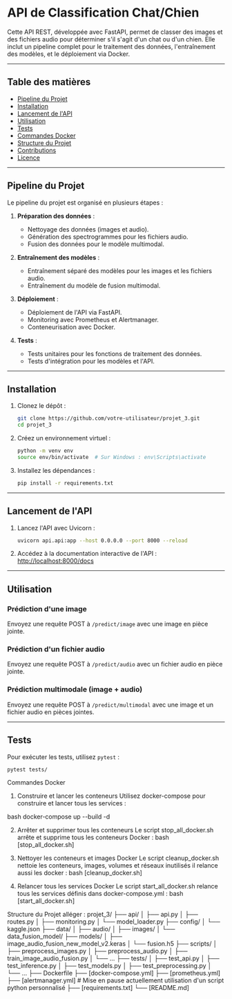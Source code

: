 # API de Classification Chat/Chien

Cette API REST, développée avec FastAPI, permet de classer des images et des fichiers audio pour déterminer s'il s'agit d'un chat ou d'un chien. Elle inclut un pipeline complet pour le traitement des données, l'entraînement des modèles, et le déploiement via Docker.

---

## Table des matières

- [Pipeline du Projet](#pipeline-du-projet)
- [Installation](#installation)
- [Lancement de l'API](#lancement-de-lapi)
- [Utilisation](#utilisation)
- [Tests](#tests)
- [Commandes Docker](#commandes-docker)
- [Structure du Projet](#structure-du-projet)
- [Contributions](#contributions)
- [Licence](#licence)

---

## Pipeline du Projet

Le pipeline du projet est organisé en plusieurs étapes :

1. **Préparation des données** :
   - Nettoyage des données (images et audio).
   - Génération des spectrogrammes pour les fichiers audio.
   - Fusion des données pour le modèle multimodal.

2. **Entraînement des modèles** :
   - Entraînement séparé des modèles pour les images et les fichiers audio.
   - Entraînement du modèle de fusion multimodal.

3. **Déploiement** :
   - Déploiement de l'API via FastAPI.
   - Monitoring avec Prometheus et Alertmanager.
   - Conteneurisation avec Docker.

4. **Tests** :
   - Tests unitaires pour les fonctions de traitement des données.
   - Tests d'intégration pour les modèles et l'API.

---

## Installation

1. Clonez le dépôt :
    ```bash
    git clone https://github.com/votre-utilisateur/projet_3.git
    cd projet_3
    ```

2. Créez un environnement virtuel :
    ```bash
    python -m venv env
    source env/bin/activate  # Sur Windows : env\Scripts\activate
    ```

3. Installez les dépendances :
    ```bash
    pip install -r requirements.txt
    ```

---

## Lancement de l'API

1. Lancez l'API avec Uvicorn :
    ```bash
    uvicorn api.api:app --host 0.0.0.0 --port 8000 --reload
    ```

2. Accédez à la documentation interactive de l'API :
    [http://localhost:8000/docs](http://localhost:8000/docs)

---

## Utilisation

### Prédiction d'une image
Envoyez une requête POST à `/predict/image` avec une image en pièce jointe.

### Prédiction d'un fichier audio
Envoyez une requête POST à `/predict/audio` avec un fichier audio en pièce jointe.

### Prédiction multimodale (image + audio)
Envoyez une requête POST à `/predict/multimodal` avec une image et un fichier audio en pièces jointes.

---

## Tests

Pour exécuter les tests, utilisez `pytest` :
```bash
pytest tests/
```

Commandes Docker
1. Construire et lancer les conteneurs
Utilisez docker-compose pour construire et lancer tous les services :

bash docker-compose up --build -d

2. Arrêter et supprimer tous les conteneurs
Le script stop_all_docker.sh arrête et supprime tous les conteneurs Docker :
bash [stop_all_docker.sh]

3. Nettoyer les conteneurs et images Docker
Le script cleanup_docker.sh nettoie les conteneurs, images, volumes et réseaux inutilisés il relance aussi les docker :
bash [cleanup_docker.sh]

4. Relancer tous les services Docker
Le script start_all_docker.sh relance tous les services définis dans docker-compose.yml :
bash [start_all_docker.sh]

Structure du Projet alléger :
projet_3/
├── api/
│   ├── api.py
│   ├── routes.py
│   ├── monitoring.py
│   └── model_loader.py
├── config/
│   └── kaggle.json
├── data/
│   ├── audio/
│   ├── images/
│   └── data_fusion_model/
├── models/
│   ├── image_audio_fusion_new_model_v2.keras
│   └── fusion.h5
├── scripts/
│   ├── preprocess_images.py
│   ├── preprocess_audio.py
│   ├── train_image_audio_fusion.py
│   └── ...
├── tests/
│   ├── test_api.py
│   ├── test_inference.py
│   ├── test_models.py
│   ├── test_preprocessing.py
│   └── ...
├── Dockerfile
├── [docker-compose.yml]
├── [prometheus.yml]
├── [alertmanager.yml] # Mise en pause actuellement utilisation d'un script python personnalisé 
├── [requirements.txt]
└── [README.md]